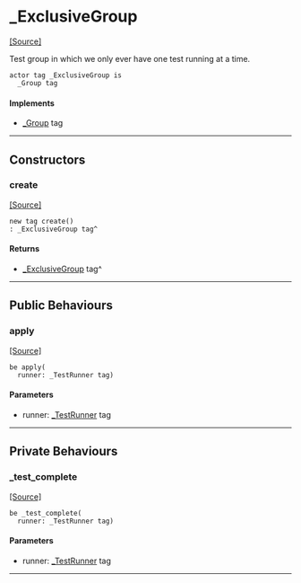 # _ExclusiveGroup
<span class="source-link">[[Source]](src/pony_test/_group.md#L-0-18)</span>

Test group in which we only ever have one test running at a time.


```pony
actor tag _ExclusiveGroup is
  _Group tag
```

#### Implements

* [_Group](pony_test-_Group.md) tag

---

## Constructors

### create
<span class="source-link">[[Source]](src/pony_test/_group.md#L-0-18)</span>


```pony
new tag create()
: _ExclusiveGroup tag^
```

#### Returns

* [_ExclusiveGroup](pony_test-_ExclusiveGroup.md) tag^

---

## Public Behaviours

### apply
<span class="source-link">[[Source]](src/pony_test/_group.md#L-0-27)</span>


```pony
be apply(
  runner: _TestRunner tag)
```
#### Parameters

*   runner: [_TestRunner](pony_test-_TestRunner.md) tag

---

## Private Behaviours

### _test_complete
<span class="source-link">[[Source]](src/pony_test/_group.md#L-0-37)</span>


```pony
be _test_complete(
  runner: _TestRunner tag)
```
#### Parameters

*   runner: [_TestRunner](pony_test-_TestRunner.md) tag

---

